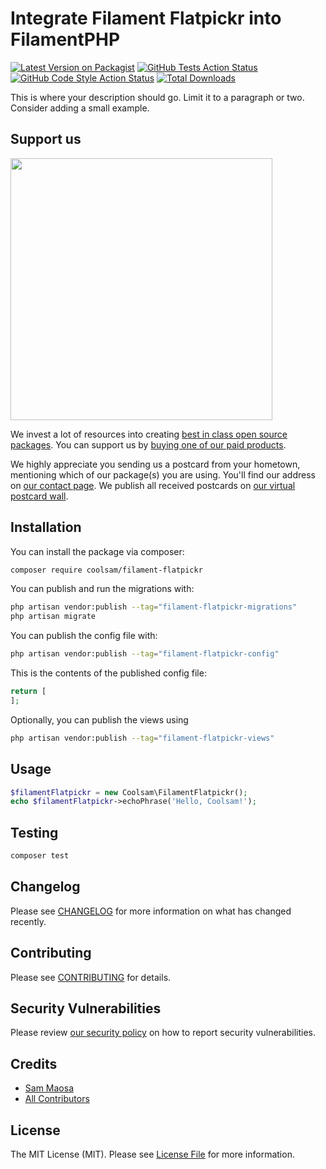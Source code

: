 # Integrate Filament Flatpickr into FilamentPHP

[![Latest Version on Packagist](https://img.shields.io/packagist/v/coolsam/filament-flatpickr.svg?style=flat-square)](https://packagist.org/packages/coolsam/filament-flatpickr)
[![GitHub Tests Action Status](https://img.shields.io/github/actions/workflow/status/coolsam/filament-flatpickr/run-tests.yml?branch=main&label=tests&style=flat-square)](https://github.com/coolsam/filament-flatpickr/actions?query=workflow%3Arun-tests+branch%3Amain)
[![GitHub Code Style Action Status](https://img.shields.io/github/actions/workflow/status/coolsam/filament-flatpickr/fix-php-code-style-issues.yml?branch=main&label=code%20style&style=flat-square)](https://github.com/coolsam/filament-flatpickr/actions?query=workflow%3A"Fix+PHP+code+style+issues"+branch%3Amain)
[![Total Downloads](https://img.shields.io/packagist/dt/coolsam/filament-flatpickr.svg?style=flat-square)](https://packagist.org/packages/coolsam/filament-flatpickr)

This is where your description should go. Limit it to a paragraph or two. Consider adding a small example.

## Support us

[<img src="https://github-ads.s3.eu-central-1.amazonaws.com/filament-flatpickr.jpg?t=1" width="419px" />](https://spatie.be/github-ad-click/filament-flatpickr)

We invest a lot of resources into creating [best in class open source packages](https://spatie.be/open-source). You can support us by [buying one of our paid products](https://spatie.be/open-source/support-us).

We highly appreciate you sending us a postcard from your hometown, mentioning which of our package(s) you are using. You'll find our address on [our contact page](https://spatie.be/about-us). We publish all received postcards on [our virtual postcard wall](https://spatie.be/open-source/postcards).

## Installation

You can install the package via composer:

```bash
composer require coolsam/filament-flatpickr
```

You can publish and run the migrations with:

```bash
php artisan vendor:publish --tag="filament-flatpickr-migrations"
php artisan migrate
```

You can publish the config file with:

```bash
php artisan vendor:publish --tag="filament-flatpickr-config"
```

This is the contents of the published config file:

```php
return [
];
```

Optionally, you can publish the views using

```bash
php artisan vendor:publish --tag="filament-flatpickr-views"
```

## Usage

```php
$filamentFlatpickr = new Coolsam\FilamentFlatpickr();
echo $filamentFlatpickr->echoPhrase('Hello, Coolsam!');
```

## Testing

```bash
composer test
```

## Changelog

Please see [CHANGELOG](CHANGELOG.md) for more information on what has changed recently.

## Contributing

Please see [CONTRIBUTING](CONTRIBUTING.md) for details.

## Security Vulnerabilities

Please review [our security policy](../../security/policy) on how to report security vulnerabilities.

## Credits

- [Sam Maosa](https://github.com/savannabits)
- [All Contributors](../../contributors)

## License

The MIT License (MIT). Please see [License File](LICENSE.md) for more information.
